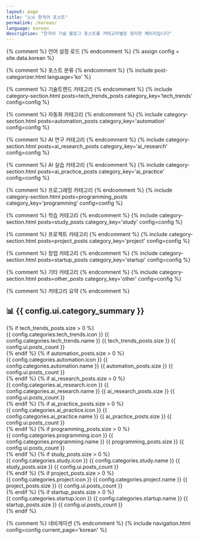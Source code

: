 ```yaml
---
layout: page
title: "🇰🇷 한국어 포스트"
permalink: /korean/
language: korean
description: "한국어 기술 블로그 포스트를 카테고리별로 정리한 페이지입니다"
---
```


{% comment %} 언어 설정 로드 {% endcomment %}
{% assign config = site.data.korean %}

{% comment %} 포스트 분류 {% endcomment %}
{% include post-categorizer.html language='ko' %}

<div class="categories-container">

{% comment %} 기술트렌드 카테고리 {% endcomment %}
{% include category-section.html posts=tech_trends_posts category_key='tech_trends' config=config %}

{% comment %} 자동화 카테고리 {% endcomment %}
{% include category-section.html posts=automation_posts category_key='automation' config=config %}

{% comment %} AI 연구 카테고리 {% endcomment %}
{% include category-section.html posts=ai_research_posts category_key='ai_research' config=config %}

{% comment %} AI 실습 카테고리 {% endcomment %}
{% include category-section.html posts=ai_practice_posts category_key='ai_practice' config=config %}

{% comment %} 프로그래밍 카테고리 {% endcomment %}
{% include category-section.html posts=programming_posts category_key='programming' config=config %}

{% comment %} 학습 카테고리 {% endcomment %}
{% include category-section.html posts=study_posts category_key='study' config=config %}

{% comment %} 프로젝트 카테고리 {% endcomment %}
{% include category-section.html posts=project_posts category_key='project' config=config %}

{% comment %} 창업 카테고리 {% endcomment %}
{% include category-section.html posts=startup_posts category_key='startup' config=config %}

{% comment %} 기타 카테고리 {% endcomment %}
{% include category-section.html posts=other_posts category_key='other' config=config %}

</div>

{% comment %} 카테고리 요약 {% endcomment %}
<div class="category-summary">
  <h2>📊 {{ config.ui.category_summary }}</h2>
  <div class="summary-grid">
    {% if tech_trends_posts.size > 0 %}
      <div class="summary-item">
        <span class="summary-icon">{{ config.categories.tech_trends.icon }}</span>
        <span class="summary-label">{{ config.categories.tech_trends.name }}</span>
        <span class="summary-count">{{ tech_trends_posts.size }} {{ config.ui.posts_count }}</span>
      </div>
    {% endif %}
    {% if automation_posts.size > 0 %}
      <div class="summary-item">
        <span class="summary-icon">{{ config.categories.automation.icon }}</span>
        <span class="summary-label">{{ config.categories.automation.name }}</span>
        <span class="summary-count">{{ automation_posts.size }} {{ config.ui.posts_count }}</span>
      </div>
    {% endif %}
    {% if ai_research_posts.size > 0 %}
      <div class="summary-item">
        <span class="summary-icon">{{ config.categories.ai_research.icon }}</span>
        <span class="summary-label">{{ config.categories.ai_research.name }}</span>
        <span class="summary-count">{{ ai_research_posts.size }} {{ config.ui.posts_count }}</span>
      </div>
    {% endif %}
    {% if ai_practice_posts.size > 0 %}
      <div class="summary-item">
        <span class="summary-icon">{{ config.categories.ai_practice.icon }}</span>
        <span class="summary-label">{{ config.categories.ai_practice.name }}</span>
        <span class="summary-count">{{ ai_practice_posts.size }} {{ config.ui.posts_count }}</span>
      </div>
    {% endif %}
    {% if programming_posts.size > 0 %}
      <div class="summary-item">
        <span class="summary-icon">{{ config.categories.programming.icon }}</span>
        <span class="summary-label">{{ config.categories.programming.name }}</span>
        <span class="summary-count">{{ programming_posts.size }} {{ config.ui.posts_count }}</span>
      </div>
    {% endif %}
    {% if study_posts.size > 0 %}
      <div class="summary-item">
        <span class="summary-icon">{{ config.categories.study.icon }}</span>
        <span class="summary-label">{{ config.categories.study.name }}</span>
        <span class="summary-count">{{ study_posts.size }} {{ config.ui.posts_count }}</span>
      </div>
    {% endif %}
    {% if project_posts.size > 0 %}
      <div class="summary-item">
        <span class="summary-icon">{{ config.categories.project.icon }}</span>
        <span class="summary-label">{{ config.categories.project.name }}</span>
        <span class="summary-count">{{ project_posts.size }} {{ config.ui.posts_count }}</span>
      </div>
    {% endif %}
    {% if startup_posts.size > 0 %}
      <div class="summary-item">
        <span class="summary-icon">{{ config.categories.startup.icon }}</span>
        <span class="summary-label">{{ config.categories.startup.name }}</span>
        <span class="summary-count">{{ startup_posts.size }} {{ config.ui.posts_count }}</span>
      </div>
    {% endif %}
  </div>
</div>

{% comment %} 네비게이션 {% endcomment %}
{% include navigation.html config=config current_page='korean' %}

<script>
function showAllPosts(category) {
  // 전체 포스트 보기 기능 (필요시 구현)
  alert('전체 ' + category + ' 포스트를 보는 기능이 곧 추가될 예정입니다.');
}
</script>
